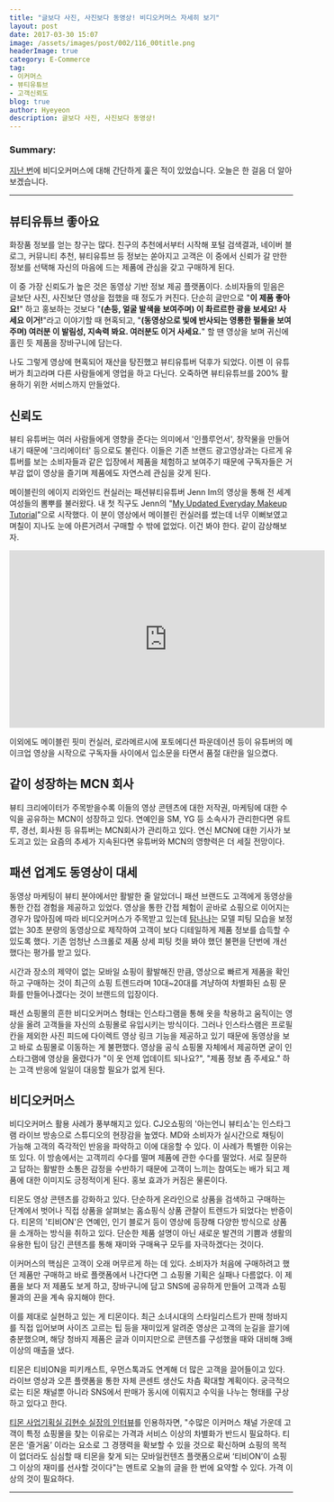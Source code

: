 ```yaml
---
title: "글보다 사진, 사진보다 동영상! 비디오커머스 자세히 보기"
layout: post
date: 2017-03-30 15:07
image: /assets/images/post/002/116_00title.png
headerImage: true
category: E-Commerce
tag:
- 이커머스
- 뷰티유튜브
- 고객신뢰도
blog: true
author: Hyeyeon
description: 글보다 사진, 사진보다 동영상!
---
```


### Summary:

[지난 번](https://imyeonn.github.io/blog/e-commerce/112/)에 비디오커머스에 대해 간단하게 훑은 적이 있었습니다. 오늘은 한 걸음 더 알아보겠습니다.

---

## 뷰티유튜브 좋아요

화장품 정보를 얻는 창구는 많다. 친구의 추천에서부터 시작해 포털 검색결과, 네이버 블로그, 커뮤니티 추천, 뷰티유튜브 등 정보는 쏟아지고 고객은 이 중에서 신뢰가 갈 만한 정보를 선택해 자신의 마음에 드는 제품에 관심을 갖고 구매하게 된다.

이 중 가장 신뢰도가 높은 것은 동영상 기반 정보 제공 플랫폼이다. 소비자들의 믿음은 글보단 사진, 사진보단 영상을 접했을 때 정도가 커진다. 단순히 글만으로 "**이 제품 좋아요!**" 하고 홍보하는 것보다 "**(손등, 얼굴 발색을 보여주며) 이 촤르르한 광을 보세요! 사세요 이거!**"라고 이야기할 때 현혹되고, "**(동영상으로 빛에 반사되는 영롱한 펄들을 보여주며) 여러분 이 발림성, 지속력 봐요. 여러분도 이거 사세요.**" 할 땐 영상을 보며 귀신에 홀린 듯 제품을 장바구니에 담는다.

나도 그렇게 영상에 현혹되어 재산을 탕진했고 뷰티유튜버 덕후가 되었다. 이젠 이 유튜버가 최고라며 다른 사람들에게 영업을 하고 다닌다. 오죽하면 뷰티유튜브를 200% 활용하기 위한 서비스까지 만들었다.

## 신뢰도

뷰티 유튜버는 여러 사람들에게 영향을 준다는 의미에서 '인플루언서', 창작물을 만들어내기 때문에 '크리에이터' 등으로도 불린다. 이들은 기존 브랜드 광고영상과는 다르게 유튜버를 보는 소비자들과 같은 입장에서 제품을 체험하고 보여주기 때문에 구독자들은 거부감 없이 영상을 즐기며 제품에도 자연스레 관심을 갖게 된다.

메이블린의 에이지 리와인드 컨실러는 패션뷰티유튜버 Jenn Im의 영상을 통해 전 세계 여성들의 뽐뿌를 불러왔다. 내 첫 직구도 Jenn의 "[My Updated Everyday Makeup Tutorial](https://www.youtube.com/watch?v=TvKymDP85JI&list=PLPeJxVcD-gmaikAZTUsAGiLwuhqwZ49kp&index=23)"으로 시작했다. 이 분이 영상에서 메이블린 컨실러를 썼는데 너무 이뻐보였고 며칠이 지나도 눈에 아른거려서 구매할 수 밖에 없었다. 이건 봐야 한다. 같이 감상해보자.

<p align="middle">
<iframe width="560" height="315" src="https://www.youtube.com/embed/TvKymDP85JI?list=PLPeJxVcD-gmaikAZTUsAGiLwuhqwZ49kp" frameborder="0" allowfullscreen></iframe>
</p>

이외에도 메이블린 핏미 컨실러, 로라메르시에 포토에디션 파운데이션 등이 유튜버의 메이크업 영상을 시작으로 구독자들 사이에서 입소문을 타면서 품절 대란을 일으켰다.

## 같이 성장하는 MCN 회사

뷰티 크리에이터가 주목받을수록 이들의 영상 콘텐츠에 대한 저작권, 마케팅에 대한 수익을 공유하는 MCN이 성장하고 있다. 연예인을 SM, YG 등 소속사가 관리한다면 유트루, 경선, 회사원 등 유튜버는 MCN회사가 관리하고 있다. 연신 MCN에 대한 기사가 보도괴고 있는 요즘의 추세가 지속된다면 유튜버와 MCN의 영향력은 더 세질 전망이다.

## 패션 업계도 동영상이 대세

동영상 마케팅이 뷰티 분야에서만 활발한 줄 알았더니 패션 브랜드도 고객에게 동영상을 통한 간접 경험을 제공하고 있었다. 영상을 통한 간접 체험이 곧바로 쇼핑으로 이어지는 경우가 많아짐에 따라 비디오커머스가 주목받고 있는데 [탐나나]()는 모델 피팅 모습을 보정 없는 30초 분량의 동영상으로 제작하여 고객이 보다 디테일하게 제품 정보를 습득할 수 있도록 했다. 기존 엄청난 스크롤로 제품 상세 피팅 컷을 봐야 했던 불편을 단번에 개선했다는 평가를 받고 있다.

시간과 장소의 제약이 없는 모바일 쇼핑이 활발해진 만큼, 영상으로 빠르게 제품을 확인하고 구매하는 것이 최근의 쇼핑 트렌드라며 10대~20대를 겨냥하여 차별화된 쇼핑 문화를 만들어나겠다는 것이 브랜드의 입장이다.

패션 쇼핑몰의 흔한 비디오커머스 형태는 인스타그램을 통해 옷을 착용하고 움직이는 영상을 올려 고객들을 자신의 쇼핑몰로 유입시키는 방식이다. 그러나 인스타스램은 프로필칸을 제외한 사진 피드에 다이렉트 영상 링크 기능을 제공하고 있기 때문에 동영상을 보고 바로 쇼핑몰로 이동하는 게 불편했다. 영상을 공식 쇼핑몰 자체에서 제공하면 굳이 인스타그램에 영상을 올렸다가 "이 옷 언제 업데이트 되나요?", "제품 정보 좀 주세요." 하는 고객 반응에 일일이 대응할 필요가 없게 된다.

## 비디오커머스

비디오커머스 활용 사례가 풍부해지고 있다. CJ오쇼핑의 '아는언니 뷰티쇼'는 인스타그램 라이브 방송으로 스튜디오의 현장감을 높였다. MD와 소비자가 실시간으로 채팅이 가능해 고객의 즉각적인 반응을 파악하고 이에 대응할 수 있다. 이 사례가 특별한 이유는 또 있다. 이 방송에서는 고객끼리 수다를 떨며 제품에 관한 수다를 떨었다. 서로 질문하고 답하는 활발한 소통은 감정을 수반하기 때문에 고객이 느끼는 참여도는 배가 되고 제품에 대한 이미지도 긍정적이게 된다. 홍보 효과가 커짐은 물론이다.

티몬도 영상 콘텐츠를 강화하고 있다. 단순하게 온라인으로 상품을 검색하고 구매하는 단계에서 벗어나 직접 상품을 살펴보는 홈쇼핑식 상품 관찰이 트렌드가 되었다는 반증이다. 티몬의 '티비ON'은 연예인, 인기 블로거 등이 영상에 등장해 다양한 방식으로 상품을 소개하는 방식을 취하고 있다. 단순한 제품 설명이 아닌 새로운 발견의 기쁨과 생활의 유용한 팁이 담긴 콘텐츠를 통해 재미와 구매욕구 모두를 자극하겠다는 것이다.

이커머스의 핵심은 고객이 오래 머무르게 하는 데 있다. 소비자가 처음에 구매하려고 했던 제품만 구매하고 바로 플랫폼에서 나간다면 그 쇼핑몰 기획은 실패나 다름없다. 이 제품을 보다 저 제품도 보게 하고, 장바구니에 담고 SNS에 공유하게 만들어 고객과 쇼핑몰과의 끈을 계속 유지해야 한다.

이를 제대로 실현하고 있는 게 티몬이다. 최근 소녀시대의 스타일리스트가 판매 청바지를 직접 입어보며 사이즈 고르는 팁 등을 재미있게 알려준 영상은 고객의 눈길을 끌기에 충분했으며, 해당 청바지 제품은 글과 이미지만으로 콘텐츠를 구성했을 때와 대비해 3배 이상의 매출을 냈다.

티몬은 티비ON을 피키캐스트, 우먼스톡과도 연계해 더 많은 고객을 끌어들이고 있다. 라이브 영상과 오픈 플랫폼을 통한 자체 콘센트 생산도 차츰 확대할 계획이다. 궁극적으로는 티몬 채널뿐 아니라 SNS에서 판매가 동시에 이뤄지고 수익을 나누는 형태를 구상하고 있다고 한다.

[티몬 사업기획실 김현수 실장의 인터뷰](http://www.nextdaily.co.kr/news/article.html?id=20170322800019)를 인용하자면, "수많은 이커머스 채널 가운데 고객이 특정 쇼핑몰을 찾는 이유로는 가격과 서비스 이상의 차별화가 반드시 필요하다. 티몬은 ‘즐거움’ 이라는 요소로 그 경쟁력을 확보할 수 있을 것으로 확신하며 쇼핑의 목적이 없더라도 심심할 때 티몬을 찾게 되는 모바일컨텐츠 플랫폼으로써 ‘티비ON’이 쇼핑 그 이상의 재미를 선사할 것이다"는 멘트로 오늘의 글을 한 번에 요약할 수 있다. 가격 이상의 것이 필요하다.

---
